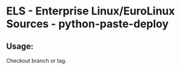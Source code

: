 # ELS - Enterprise Linux/EuroLinux Sources - python-paste-deploy 
## Usage:
  Checkout branch or tag.
